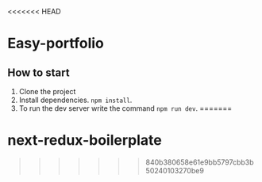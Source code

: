 <<<<<<< HEAD
# Easy-portfolio

## How to start

1. Clone the project
2. Install dependencies. `npm install`.
3. To run the dev server write the command `npm run dev`.
=======
# next-redux-boilerplate
>>>>>>> 840b380658e61e9bb5797cbb3b50240103270be9
